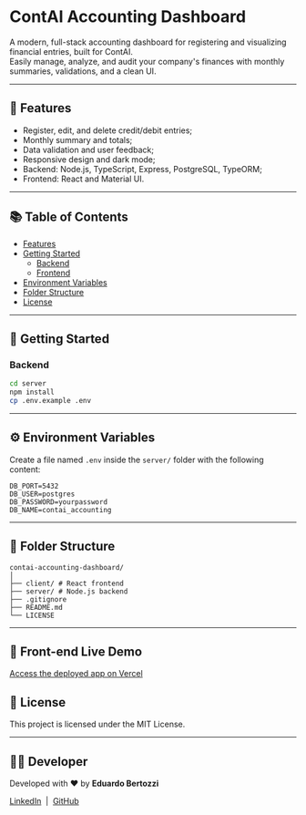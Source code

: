 # ContAI Accounting Dashboard

A modern, full-stack accounting dashboard for registering and visualizing financial entries, built for ContAI.  
Easily manage, analyze, and audit your company's finances with monthly summaries, validations, and a clean UI.

---

## 🚀 Features

- Register, edit, and delete credit/debit entries;
- Monthly summary and totals;
- Data validation and user feedback;
- Responsive design and dark mode;
- Backend: Node.js, TypeScript, Express, PostgreSQL, TypeORM;
- Frontend: React and Material UI.

---

## 📚 Table of Contents

- [Features](#-features)
- [Getting Started](#-getting-started)
  - [Backend](#backend)
  - [Frontend](#frontend)
- [Environment Variables](#️-environment-variables)
- [Folder Structure](#-folder-structure)
- [License](#-license)

---

## 🏁 Getting Started

### Backend

```bash
cd server
npm install
cp .env.example .env
```

---

## ⚙️ Environment Variables

Create a file named `.env` inside the `server/` folder with the following content:

```DB_HOST=localhost
DB_PORT=5432
DB_USER=postgres
DB_PASSWORD=yourpassword
DB_NAME=contai_accounting
```

---

## 📁 Folder Structure

```
contai-accounting-dashboard/
│
├── client/ # React frontend
├── server/ # Node.js backend
├── .gitignore
├── README.md
└── LICENSE
```

---

## 🚀 Front-end Live Demo

[Access the deployed app on Vercel](https://contai-accounting-dashboard-hzkbkdwfs.vercel.app/)

## 📄 License

This project is licensed under the MIT License.

---

## 👨‍💻 Developer

Developed with ❤️ by **Eduardo Bertozzi**

[LinkedIn](https://www.linkedin.com/in/eduardo-bertozzi/) &nbsp;|&nbsp; [GitHub](https://github.com/EduBertozzi)

